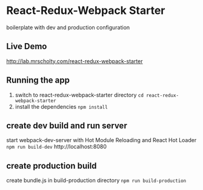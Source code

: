 # React-Redux-Webpack Starter

boilerplate with dev and production configuration

## Live Demo
http://lab.mrscholty.com/react-redux-webpack-starter


## Running the app

1. switch to react-redux-webpack-starter directory `cd react-redux-webpack-starter`
2. install the dependencies `npm install`

## create dev build and run server
start webpack-dev-server with Hot Module Reloading and React Hot Loader `npm run build-dev`
http://localhost:8080

## create production build
create bundle.js in build-production directory `npm run build-production`
